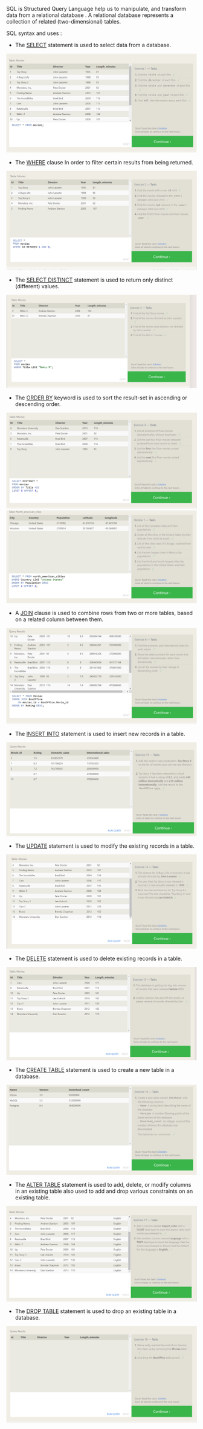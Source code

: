  SQL is Structured Query Language help us to manipulate, and transform data from a relational database . A relational database represents a collection of related (two-dimensional) tables.

SQL syntax and uses :

- The [SELECT](https://sqlbolt.com/lesson/select_queries_introduction) statement is used to select data from a database.

![](./assests/SQL/1.png)

- The [WHERE](https://sqlbolt.com/lesson/select_queries_with_constraints) clause In order to filter certain results from being returned.

![](./assests/SQL/2.png)

- The [SELECT DISTINCT](https://sqlbolt.com/lesson/filtering_sorting_query_results) statement is used to return only distinct (different) values.

![](./assests/SQL/3.png)

- The [ORDER BY](https://sqlbolt.com/lesson/filtering_sorting_query_results) keyword is used to sort the result-set in ascending or descending order.

![](./assests/SQL/4.png)
![](./assests/SQL/5.png)

- A [JOIN](https://sqlbolt.com/lesson/select_queries_with_joins) clause is used to combine rows from two or more tables, based on a related column between them.

![](./assests/SQL/6.png)

- The [INSERT INTO](https://sqlbolt.com/lesson/inserting_rows) statement is used to insert new records in a table.

![](./assests/SQL/13.png)

- The [UPDATE](https://sqlbolt.com/lesson/updating_rows) statement is used to modify the existing records in a table.

![](./assests/SQL/14.png)

- The [DELETE](https://sqlbolt.com/lesson/deleting_rows) statement is used to delete existing records in a table.

![](./assests/SQL/15.png)

- The [CREATE TABLE](https://sqlbolt.com/lesson/creating_tables) statement is used to create a new table in a database.

![](./assests/SQL/16.png)

- The [ALTER TABLE](https://sqlbolt.com/lesson/altering_tables) statement is used to add, delete, or modify columns in an existing table also used to add and drop various constraints on an existing table.

![](./assests/SQL/17.png)

- The [DROP TABLE](https://sqlbolt.com/lesson/dropping_tables) statement is used to drop an existing table in a database.

![](./assests/SQL/18.png)